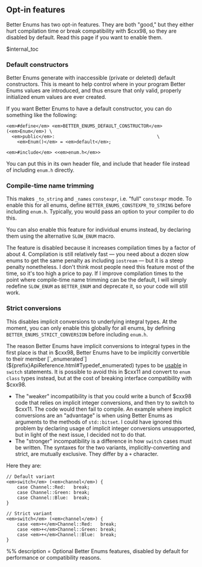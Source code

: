 ## Opt-in features

Better Enums has two opt-in features. They are both "good," but they either hurt
compilation time or break compatibility with $cxx98, so they are disabled by
default. Read this page if you want to enable them.

$internal_toc

### Default constructors

Better Enums generate with inaccessible (private or deleted) default
constructors. This is meant to help control where in your program Better Enums
values are introduced, and thus ensure that only valid, properly initialized
enum values are ever created.

If you want Better Enums to have a default constructor, you can do something
like the following:

~~~
<em>#define</em> <em>BETTER_ENUMS_DEFAULT_CONSTRUCTOR</em>(<em>Enum</em>) \
  <em>public</em>:                                      \
    <em>Enum()</em> = <em>default</em>;

<em>#include</em> <<em>enum.h</em>>
~~~

You can put this in its own header file, and include that header file instead of
including `enum.h` directly.

### Compile-time name trimming

This makes `_to_string` and `_names` `constexpr`, i.e. "full" `constexpr` mode.
To enable this for all enums, define `BETTER_ENUMS_CONSTEXPR_TO_STRING` before
including `enum.h`. Typically, you would pass an option to your compiler to do
this.

You can also enable this feature for individual enums instead, by declaring them
using the alternative `SLOW_ENUM` macro.

The feature is disabled because it increases compilation times by a factor of
about 4. Compilation is still relatively fast &mdash; you need about a dozen
slow enums to get the same penalty as including `iostream` &mdash; but it is
a steep penalty nonetheless. I don't think most people need this feature most of
the time, so it's too high a price to pay. If I improve compilation times to the
point where compile-time name trimming can be the default, I will simply
redefine `SLOW_ENUM` as `BETTER_ENUM` and deprecate it, so your code will still
work.

### Strict conversions

This disables implicit conversions to underlying integral types. At the moment,
you can only enable this globally for all enums, by defining
`BETTER_ENUMS_STRICT_CONVERSION` before including `enum.h`.

The reason Better Enums have implicit conversions to integral types in the first
place is that in $cxx98, Better Enums have to be implicitly convertible to their
member [`_enumerated`](${prefix}ApiReference.html#Typedef_enumerated) types to
be [usable](${prefix}tutorial/SafeSwitch.html) in `switch` statements. It is
possible to avoid this in $cxx11 and convert to `enum class` types instead, but
at the cost of breaking interface compatibility with $cxx98.

  - The "weaker" incompatibility is that you could write a bunch of $cxx98 code
    that relies on implicit integer conversions, and then try to switch to
    $cxx11. The code would then fail to compile. An example where implicit
    conversions are an "advantage" is when using Better Enums as arguments to
    the methods of `std::bitset`. I could have ignored this problem by declaring
    usage of implicit integer conversions unsupported, but in light of the next
    issue, I decided not to do that.
  - The "stronger" incompatibility is a difference in how `switch` cases must be
    written. The syntaxes for the two variants, implicitly-converting and
    strict, are mutually exclusive. They differ by a `+` character.

Here they are:

    // Default variant
    <em>switch</em> (<em>channel</em>) {
        case Channel::Red:   break;
        case Channel::Green: break;
        case Channel::Blue:  break;
    }

    // Strict variant
    <em>switch</em> (<em>channel</em>) {
        case <em>+</em>Channel::Red:   break;
        case <em>+</em>Channel::Green: break;
        case <em>+</em>Channel::Blue:  break;
    }

%% description = Optional Better Enums features, disabled by default for
performance or compatibility reasons.
